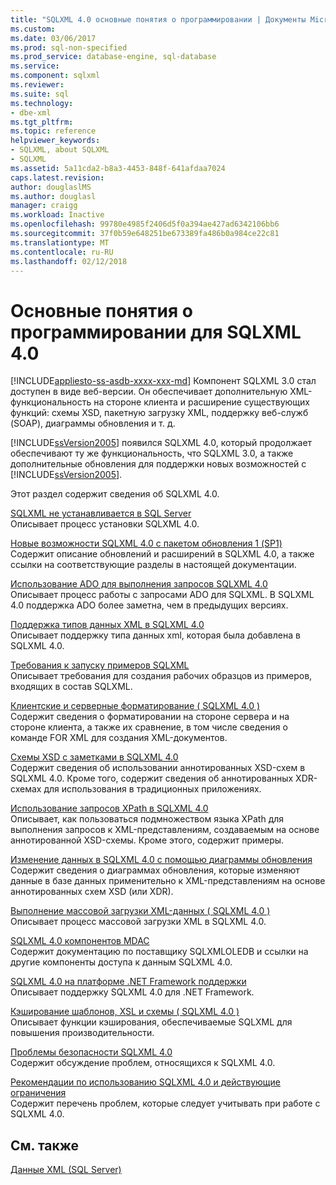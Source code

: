 ```yaml
---
title: "SQLXML 4.0 основные понятия о программировании | Документы Microsoft"
ms.custom: 
ms.date: 03/06/2017
ms.prod: sql-non-specified
ms.prod_service: database-engine, sql-database
ms.service: 
ms.component: sqlxml
ms.reviewer: 
ms.suite: sql
ms.technology:
- dbe-xml
ms.tgt_pltfrm: 
ms.topic: reference
helpviewer_keywords:
- SQLXML, about SQLXML
- SQLXML
ms.assetid: 5a11cda2-b8a3-4453-848f-641afdaa7024
caps.latest.revision: 
author: douglaslMS
ms.author: douglasl
manager: craigg
ms.workload: Inactive
ms.openlocfilehash: 99780e4985f2406d5f0a394ae427ad6342106bb6
ms.sourcegitcommit: 37f0b59e648251be673389fa486b0a984ce22c81
ms.translationtype: MT
ms.contentlocale: ru-RU
ms.lasthandoff: 02/12/2018
---
```

# <a name="sqlxml-40-programming-concepts"></a>Основные понятия о программировании для SQLXML 4.0
[!INCLUDE[appliesto-ss-asdb-xxxx-xxx-md](../../includes/appliesto-ss-asdb-xxxx-xxx-md.md)]
Компонент SQLXML 3.0 стал доступен в виде веб-версии. Он обеспечивает дополнительную XML-функциональность на стороне клиента и расширение существующих функций: схемы XSD, пакетную загрузку XML, поддержку веб-служб (SOAP), диаграммы обновления и т. д.  
  
 [!INCLUDE[ssVersion2005](../../includes/ssversion2005-md.md)] появился SQLXML 4.0, который продолжает обеспечивают ту же функциональность, что SQLXML 3.0, а также дополнительные обновления для поддержки новых возможностей с [!INCLUDE[ssVersion2005](../../includes/ssversion2005-md.md)].  
  
 Этот раздел содержит сведения об SQLXML 4.0.  
  
 [SQLXML не устанавливается в SQL Server](../../relational-databases/sqlxml/sqlxml-is-not-installed-in-sql-server.md)  
 Описывает процесс установки SQLXML 4.0.  
  
 [Новые возможности SQLXML 4.0 с пакетом обновления 1 (SP1)](../../relational-databases/sqlxml/what-s-new-in-sqlxml-4-0-sp1.md)  
 Содержит описание обновлений и расширений в SQLXML 4.0, а также ссылки на соответствующие разделы в настоящей документации.  
  
 [Использование ADO для выполнения запросов SQLXML 4.0](../../relational-databases/sqlxml/using-ado-to-execute-sqlxml-4-0-queries.md)  
 Описывает процесс работы с запросами ADO для SQLXML. В SQLXML 4.0 поддержка ADO более заметна, чем в предыдущих версиях.  
  
 [Поддержка типов данных XML в SQLXML 4.0](../../relational-databases/sqlxml/xml-data-type-support-in-sqlxml-4-0.md)  
 Описывает поддержку типа данных xml, которая была добавлена в SQLXML 4.0.  
  
 [Требования к запуску примеров SQLXML](../../relational-databases/sqlxml/requirements-for-running-sqlxml-examples.md)  
 Описывает требования для создания рабочих образцов из примеров, входящих в состав SQLXML.  
  
 [Клиентские и серверные форматирование &#40; SQLXML 4.0 &#41;](../../relational-databases/sqlxml/formatting/client-side-and-server-side-formatting-sqlxml-4-0.md)  
 Содержит сведения о форматировании на стороне сервера и на стороне клиента, а также их сравнение, в том числе сведения о команде FOR XML для создания XML-документов.  
  
 [Схемы XSD с заметками в SQLXML 4.0](../../relational-databases/sqlxml/annotated-xsd-schemas/annotated-xsd-schemas-in-sqlxml-4-0.md)  
 Содержит сведения об использовании аннотированных XSD-схем в SQLXML 4.0. Кроме того, содержит сведения об аннотированных XDR-схемах для использования в традиционных приложениях.  
  
 [Использование запросов XPath в SQLXML 4.0](../../relational-databases/sqlxml-annotated-xsd-schemas-xpath-queries/using-xpath-queries-in-sqlxml-4-0.md)  
 Описывает, как пользоваться подмножеством языка XPath для выполнения запросов к XML-представлениям, создаваемым на основе аннотированной XSD-схемы. Кроме этого, содержит примеры.  
  
 [Изменение данных в SQLXML 4.0 с помощью диаграммы обновления](../../relational-databases/sqlxml-annotated-xsd-schemas-xpath-queries/updategrams/using-updategrams-to-modify-data-in-sqlxml-4-0.md)  
 Содержит сведения о диаграммах обновления, которые изменяют данные в базе данных применительно к XML-представлениям на основе аннотированных схем XSD (или XDR).  
  
 [Выполнение массовой загрузки XML-данных &#40; SQLXML 4.0 &#41;](../../relational-databases/sqlxml-annotated-xsd-schemas-xpath-queries/bulk-load-xml/performing-bulk-load-of-xml-data-sqlxml-4-0.md)  
 Описывает процесс массовой загрузки XML в SQLXML 4.0.  
  
 [SQLXML 4.0 компонентов MDAC](../../relational-databases/sqlxml-annotated-xsd-schemas-xpath-queries/data-access-components-provider/sqlxml-4-0-data-access-components-sqlxmloledb-provider.md)  
 Содержит документацию по поставщику SQLXMLOLEDB и ссылки на другие компоненты доступа к данным SQLXML 4.0.  
  
 [SQLXML 4.0 на платформе .NET Framework поддержки](http://msdn.microsoft.com/library/c18cf801-f893-4fbc-8e2b-c563f6108acf)  
 Описывает поддержку SQLXML 4.0 для .NET Framework.  
  
 [Кэширование шаблонов, XSL и схемы &#40; SQLXML 4.0 &#41;](../../relational-databases/sqlxml-annotated-xsd-schemas-xpath-queries/caching-templates-xml-schemas/caching-templates-xsl-and-schemas-sqlxml-4-0.md)  
 Описывает функции кэширования, обеспечиваемые SQLXML для повышения производительности.  
  
 [Проблемы безопасности SQLXML 4.0](../../relational-databases/sqlxml-annotated-xsd-schemas-xpath-queries/security/sqlxml-4-0-security-considerations.md)  
 Содержит обсуждение проблем, относящихся к SQLXML 4.0.  
  
 [Рекомендации по использованию SQLXML 4.0 и действующие ограничения](../../relational-databases/sqlxml-annotated-xsd-schemas-xpath-queries/guidelines-and-limitations-of-sqlxml-4-0.md)  
 Содержит перечень проблем, которые следует учитывать при работе с SQLXML 4.0.  
  
## <a name="see-also"></a>См. также  
 [Данные XML (SQL Server)](../../relational-databases/xml/xml-data-sql-server.md)  
  
  
